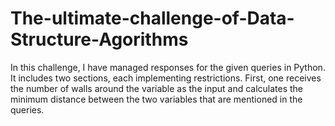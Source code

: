 # The-ultimate-challenge-of-Data-Structure-Agorithms
In this challenge, I have managed responses for the given queries in Python. It includes two sections, each implementing restrictions. First, one receives the number of walls around the variable as the input and calculates the minimum distance between the two variables that are mentioned in the queries.
